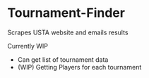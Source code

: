 # Tournament-Finder
Scrapes USTA website and emails results


Currently WIP
- Can get list of tournament data
- (WIP) Getting Players for each tournament